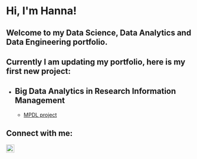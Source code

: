<h1>Hi, I'm Hanna! </h1>
<h2>Welcome to my Data Science, Data Analytics and Data Engineering portfolio. </h2>
<h2> Currently I am updating my portfolio, here is my first new project:</h2>

- <h2>Big Data Analytics in Research Information Management</h2>

  - [MPDL project](https://github.com/HannaKuzmina2024/mpdl-project)





<h2> Connect with me:</h2>


[<img align="left" alt="Hanna Kuzmina | LinkedIn" width="22px" src="https://cdn.jsdelivr.net/npm/simple-icons@v3/icons/linkedin.svg" />][linkedin] 


[linkedin]: https://www.linkedin.com/in/hanna-kuzmina-528b999a/


<!--
**joshmadakor1/joshmadakor1** is a ✨ _special_ ✨ repository because its `README.md` (this file) appears on your GitHub profile.

Here are some ideas to get you started:

- 🔭 I’m currently working on ...
- 🌱 I’m currently learning ...
- 👯 I’m looking to collaborate on ...
- 🤔 I’m looking for help with ...
- 💬 Ask me about ...
- 📫 How to reach me: ...
- 😄 Pronouns: ...
- ⚡ Fun fact: ...
-->
